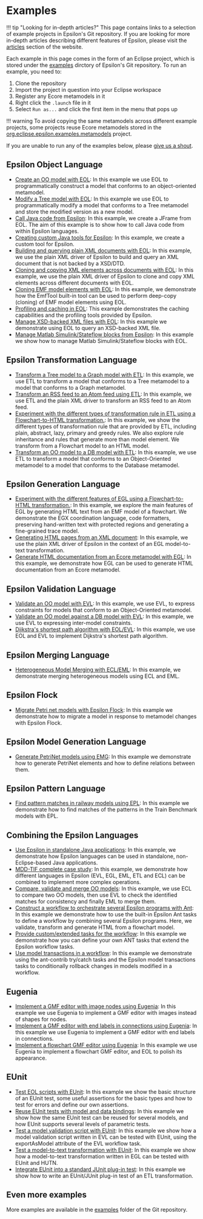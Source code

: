 # Examples 

!!! tip "Looking for in-depth articles?"
	This page contains links to a selection of example projects in Epsilon's Git repository. If you are looking for more in-depth articles describing different features of Epsilon, please visit the [articles](../doc/articles) section of the website.

Each example in this page comes in the form of an Eclipse project, which is stored under the [examples](https://git.eclipse.org/c/epsilon/org.eclipse.epsilon.git/tree/examples/) dirctory of Epsilon's Git repository. To run an example, you need to:

1. Clone the repository
2. Import the project in question into your Eclipse workspace
3. Register any Ecore metamodels in it
4. Right click the `.launch` file in it
5. Select `Run as...` and click the first item in the menu that pops up

!!! warning
    To avoid copying the same metamodels across different example projects, some projects reuse Ecore metamodels stored in the [org.eclipse.epsilon.examples.metamodels](https://git.eclipse.org/c/epsilon/org.eclipse.epsilon.git/tree/examples/org.eclipse.epsilon.examples.metamodels) project.

If you are unable to run any of the examples below, please [give us a shout](../forum).

## Epsilon Object Language

- [Create an OO model with EOL](https://git.eclipse.org/c/epsilon/org.eclipse.epsilon.git/plain/examples/org.eclipse.epsilon.examples.buildooinstance): In this example we use EOL to programmatically construct a model that conforms to an object-oriented metamodel.
- [Modify a Tree model with EOL](https://git.eclipse.org/c/epsilon/org.eclipse.epsilon.git/plain/examples/org.eclipse.epsilon.examples.modelmodification): In this example we use EOL to programmatically modify a model that conforms to a Tree metamodel and store the modified version as a new model.
- [Call Java code from Epsilon](https://git.eclipse.org/c/epsilon/org.eclipse.epsilon.git/plain/examples/org.eclipse.epsilon.examples.calljava): In this example, we create a JFrame from EOL. The aim of this example is to show how to call Java code from within Epsilon languages.
- [Creating custom Java tools for Epsilon](https://git.eclipse.org/c/epsilon/org.eclipse.epsilon.git/plain/examples/org.eclipse.epsilon.examples.tools): In this example, we create a custom tool for Epsilon.
- [Building and querying plain XML documents with EOL](https://git.eclipse.org/c/epsilon/org.eclipse.epsilon.git/plain/examples/org.eclipse.epsilon.examples.plainxml): In this example, we use the plain XML driver of Epsilon to build and query an XML document that is not backed by a XSD/DTD.
- [Cloning and copying XML elements across documents with EOL](https://git.eclipse.org/c/epsilon/org.eclipse.epsilon.git/plain/examples/org.eclipse.epsilon.examples.plainxml.copyfromtemplate): In this example, we use the plain XML driver of Epsilon to clone and copy XML elements across different documents with EOL.
- [Cloning EMF model elements with EOL](https://git.eclipse.org/c/epsilon/org.eclipse.epsilon.git/plain/examples/org.eclipse.epsilon.examples.clone): In this example, we demonstrate how the EmfTool built-in tool can be used to perform deep-copy (cloning) of EMF model elements using EOL.
- [Profiling and caching in EOL](https://git.eclipse.org/c/epsilon/org.eclipse.epsilon.git/plain/examples/org.eclipse.epsilon.examples.profiling): This example demonstrates the caching capabilities and the profiling tools provided by Epsilon.
- [Manage XSD-backed XML files with EOL](https://git.eclipse.org/c/epsilon/org.eclipse.epsilon.git/plain/examples/org.eclipse.epsilon.examples.xsdxml): In this example we demonstrate using EOL to query an XSD-backed XML file.
- [Manage Matlab Simulink/Stateflow blocks from Epsilon](https://git.eclipse.org/c/epsilon/org.eclipse.epsilon.git/plain/examples/org.eclipse.epsilon.emc.simulink.examples): In this example we show how to manage Matlab Simulink/Stateflow blocks with EOL.
## Epsilon Transformation Language

- [Transform a Tree model to a Graph model with ETL](https://git.eclipse.org/c/epsilon/org.eclipse.epsilon.git/plain/examples/org.eclipse.epsilon.examples.tree2graph): In this example, we use ETL to transform a model that conforms to a Tree metamodel to a model that conforms to a Graph metamodel.
- [Transform an RSS feed to an Atom feed using ETL](https://git.eclipse.org/c/epsilon/org.eclipse.epsilon.git/plain/examples/org.eclipse.epsilon.examples.rss2atom): In this example, we use ETL and the plain XML driver to transform an RSS feed to an Atom feed.
- [Experiment with the different types of transformation rule in ETL using a Flowchart-to-HTML transformation.](https://git.eclipse.org/c/epsilon/org.eclipse.epsilon.git/plain/examples/org.eclipse.epsilon.examples.etl.flowchart2html): In this example, we show the different types of transformation rule that are provided by ETL, including plain, abstract, lazy, primary and greedy rules. We also explore rule inheritance and rules that generate more than model element. We transform from a Flowchart model to an HTML model.
- [Transform an OO model to a DB model with ETL](https://git.eclipse.org/c/epsilon/org.eclipse.epsilon.git/plain/examples/org.eclipse.epsilon.examples.oo2db): In this example, we use ETL to transform a model that conforms to an Object-Oriented metamodel to a model that conforms to the Database metamodel.
## Epsilon Generation Language

- [Experiment with the different features of EGL using a Flowchart-to-HTML transformation.](https://git.eclipse.org/c/epsilon/org.eclipse.epsilon.git/plain/examples/org.eclipse.epsilon.examples.egl.flowchart): In this example, we explore the main features of EGL by generating HTML text from an EMF model of a flowchart. We demonstrate the EGX coordination language, code formatters, preserving hand-written text with protected regions and generating a fine-grained trace model.
- [Generating HTML pages from an XML document](https://git.eclipse.org/c/epsilon/org.eclipse.epsilon.git/plain/examples/org.eclipse.epsilon.examples.egl.library): In this example, we use the plain XML driver of Epsilon in the context of an EGL model-to-text transformation.
- [Generate HTML documentation from an Ecore metamodel with EGL](https://git.eclipse.org/c/epsilon/org.eclipse.epsilon.git/plain/examples/org.eclipse.epsilon.examples.egldoc): In this example, we demonstrate how EGL can be used to generate HTML documentation from an Ecore metamodel.
## Epsilon Validation Language

- [Validate an OO model with EVL](https://git.eclipse.org/c/epsilon/org.eclipse.epsilon.git/plain/examples/org.eclipse.epsilon.examples.validateoo): In this example, we use EVL, to express constraints for models that conform to an Object-Oriented metamodel.
- [Validate an OO model against a DB model with EVL](https://git.eclipse.org/c/epsilon/org.eclipse.epsilon.git/plain/examples/org.eclipse.epsilon.examples.evl.intermodel): In this example, we use EVL to expressing inter-model constraints.
- [Dijkstra's shortest path algorithm with EOL/EVL](https://git.eclipse.org/c/epsilon/org.eclipse.epsilon.git/plain/examples/org.eclipse.epsilon.examples.shortestpath): In this example, we use EOL and EVL to implement Dijkstra's shortest path algorithm.
## Epsilon Merging Language

- [Heterogeneous Model Merging with ECL/EML](https://git.eclipse.org/c/epsilon/org.eclipse.epsilon.git/plain/examples/org.eclipse.epsilon.examples.mergeentitywithvocabulary): In this example, we demonstrate merging heterogeneous models using ECL and EML.
## Epsilon Flock

- [Migrate Petri net models with Epsilon Flock](https://git.eclipse.org/c/epsilon/org.eclipse.epsilon.git/plain/examples/org.eclipse.epsilon.examples.flock.petrinets): In this example we demonstrate how to migrate a model in response to metamodel changes with Epsilon Flock.
## Epsilon Model Generation Language

- [Generate PetriNet models using EMG](https://git.eclipse.org/c/epsilon/org.eclipse.epsilon.git/plain/examples/org.eclipse.epsilon.examples.emg.petrinet): In this example we demonstrate how to generate PetriNet elements and how to define relations between them.
## Epsilon Pattern Language

- [Find pattern matches in railway models using EPL](https://git.eclipse.org/c/epsilon/org.eclipse.epsilon.git/plain/examples/org.eclipse.epsilon.examples.epl): In this example we demonstrate how to find matches of the patterns in the Train Benchmark models with EPL.
## Combining the Epsilon Languages

- [Use Epsilon in standalone Java applications](https://git.eclipse.org/c/epsilon/org.eclipse.epsilon.git/plain/examples/org.eclipse.epsilon.examples.standalone): In this example, we demonstrate how Epsilon languages can be used in standalone, non-Eclipse-based Java applications.
- [MDD-TIF complete case study](https://git.eclipse.org/c/epsilon/org.eclipse.epsilon.git/plain/examples/org.eclipse.epsilon.examples.mddtif): In this example, we demonstrate how different languages in Epsilon (EVL, EGL, EML, ETL and ECL) can be combined to implement more complex operations.
- [Compare, validate and merge OO models](https://git.eclipse.org/c/epsilon/org.eclipse.epsilon.git/plain/examples/org.eclipse.epsilon.examples.oomerging): In this example, we use ECL to compare two OO models, then use EVL to check the identified matches for consistency and finally EML to merge them.
- [Construct a workflow to orchestrate several Epsilon programs with Ant](https://git.eclipse.org/c/epsilon/org.eclipse.epsilon.git/plain/examples/org.eclipse.epsilon.examples.workflow.flowchart): In this example we demonstrate how to use the built-in Epsilon Ant tasks to define a workflow by combining several Epsilon programs. Here, we validate, transform and generate HTML from a flowchart model.
- [Provide custom/extended tasks for the workflow](https://git.eclipse.org/c/epsilon/org.eclipse.epsilon.git/plain/examples/org.eclipse.epsilon.workflow.extension.example): In this example we demonstrate how you can define your own ANT tasks that extend the Epsilon workflow tasks.
- [Use model transactions in a workflow](https://git.eclipse.org/c/epsilon/org.eclipse.epsilon.git/plain/examples/org.eclipse.epsilon.examples.workflow.transactions): In this example we demonstrate using the ant-contrib try/catch tasks and the Epsilon model transactions tasks to conditionally rollback changes in models modified in a workflow.
## Eugenia

- [Implement a GMF editor with image nodes using Eugenia](https://git.eclipse.org/c/epsilon/org.eclipse.epsilon.git/plain/examples/org.eclipse.epsilon.eugenia.examples.friends): In this example we use Eugenia to implement a GMF editor with images instead of shapes for nodes.
- [Implement a GMF editor with end labels in connections using Eugenia](https://git.eclipse.org/c/epsilon/org.eclipse.epsilon.git/plain/examples/org.eclipse.epsilon.eugenia.examples.endlabels): In this example we use Eugenia to implement a GMF editor with end labels in connections.
- [Implement a flowchart GMF editor using Eugenia](https://git.eclipse.org/c/epsilon/org.eclipse.epsilon.git/plain/examples/org.eclipse.epsilon.eugenia.examples.flowchart): In this example we use Eugenia to implement a flowchart GMF editor, and EOL to polish its appearance.
## EUnit

- [Test EOL scripts with EUnit](https://git.eclipse.org/c/epsilon/org.eclipse.epsilon.git/plain/examples/org.eclipse.epsilon.eunit.examples.eol): In this example we show the basic structure of an EUnit test, some useful assertions for the basic types and how to test for errors and define our own assertions.
- [Reuse EUnit tests with model and data bindings](https://git.eclipse.org/c/epsilon/org.eclipse.epsilon.git/plain/examples/org.eclipse.epsilon.eunit.examples.bindings): In this example we show how the same EUnit test can be reused for several models, and how EUnit supports several levels of parametric tests.
- [Test a model validation script with EUnit](https://git.eclipse.org/c/epsilon/org.eclipse.epsilon.git/plain/examples/org.eclipse.epsilon.eunit.examples.evl): In this example we show how a model validation script written in EVL can be tested with EUnit, using the exportAsModel attribute of the EVL workflow task.
- [Test a model-to-text transformation with EUnit](https://git.eclipse.org/c/epsilon/org.eclipse.epsilon.git/plain/examples/org.eclipse.epsilon.eunit.examples.egl.files): In this example we show how a model-to-text transformation written in EGL can be tested with EUnit and HUTN.
- [Integrate EUnit into a standard JUnit plug-in test](https://git.eclipse.org/c/epsilon/org.eclipse.epsilon.git/plain/examples/org.eclipse.epsilon.eunit.examples.junit): In this example we show how to write an EUnit/JUnit plug-in test of an ETL transformation.


## Even more examples

More examples are available in the [examples](https://git.eclipse.org/c/epsilon/org.eclipse.epsilon.git/plain/examples/) folder of the Git repository.
